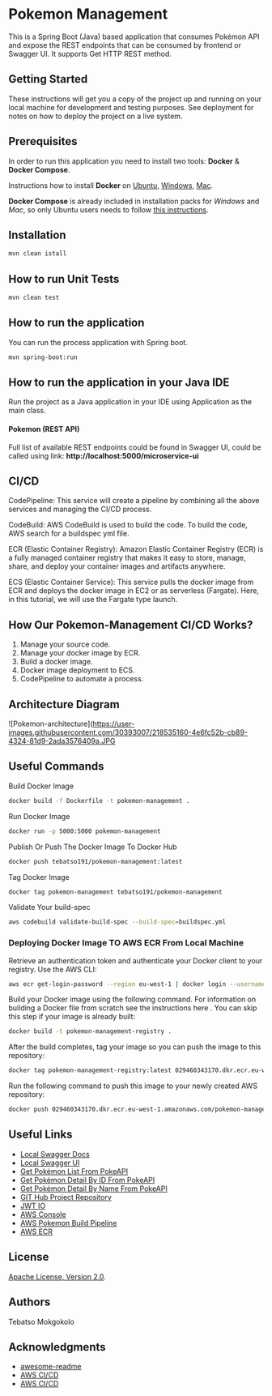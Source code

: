 # Pokemon Management
This is a Spring Boot (Java) based application that consumes Pokémon API and expose the REST endpoints that can be consumed by frontend or Swagger UI. It supports Get HTTP REST method.

## Getting Started
These instructions will get you a copy of the project up and running on your local machine for development and testing purposes. See deployment for notes on how to deploy the project on a live system.

## Prerequisites

In order to run this application you need to install two tools: **Docker** & **Docker Compose**.

Instructions how to install **Docker** on [Ubuntu](https://docs.docker.com/install/linux/docker-ce/ubuntu/), [Windows](https://docs.docker.com/docker-for-windows/install/), [Mac](https://docs.docker.com/docker-for-mac/install/).

**Docker Compose** is already included in installation packs for *Windows* and *Mac*, so only Ubuntu users needs to follow [this instructions](https://docs.docker.com/compose/install/).

## Installation
```cmd
mvn clean istall
```

## How to run Unit Tests
```bash
mvn clean test
```

## How to run the application
You can run the process application with Spring boot.
```bash
mvn spring-boot:run
```

## How to run the application in your Java IDE
Run the project as a Java application in your IDE using Application as the main class.

#### Pokemon (REST API)
Full list of available REST endpoints could be found in Swagger UI, could be called using link: **http://localhost:5000/microservice-ui**

## CI/CD

CodePipeline: This service will create a pipeline by combining all the above services and managing the CI/CD process.

CodeBuild: AWS CodeBuild is used to build the code. To build the code, AWS search for a buildspec yml file.

ECR (Elastic Container Registry): Amazon Elastic Container Registry (ECR) is a fully managed container registry that makes it easy to store, manage, share, and deploy your container images and artifacts anywhere.

ECS (Elastic Container Service): This service pulls the docker image from ECR and deploys the docker image in EC2 or as serverless (Fargate). Here, in this tutorial, we will use the Fargate type launch.

## How Our Pokemon-Management CI/CD Works?
1. Manage your source code.
2. Manage your docker image by ECR.
3. Build a docker image.
4. Docker image deployment to ECS.
5. CodePipeline to automate a process.

## Architecture Diagram
![Pokemon-architecture](https://user-images.githubusercontent.com/30393007/218535160-4e6fc52b-cb89-4324-81d9-2ada3576409a.JPG

## Useful Commands
Build Docker Image
```bash
docker build -f Dockerfile -t pokemon-management .
```

Run Docker Image
```bash
docker run -p 5000:5000 pokemon-management
```

Publish Or Push The Docker Image To Docker Hub
```bash
docker push tebatso191/pokemon-management:latest
```
Tag Docker Image
```bash
docker tag pokemon-management tebatso191/pokemon-management
```
Validate Your build-spec
```bash
aws codebuild validate-build-spec --build-spec=buildspec.yml

```
### Deploying Docker Image TO AWS ECR From Local Machine

Retrieve an authentication token and authenticate your Docker client to your registry. Use the AWS CLI:
```bash
aws ecr get-login-password --region eu-west-1 | docker login --username AWS --password-stdin 029460343170.dkr.ecr.eu-west-1.amazonaws.com
```

Build your Docker image using the following command. For information on building a Docker file from scratch see the instructions here . You can skip this step if your image is already built:
```bash
docker build -t pokemon-management-registry .
```

After the build completes, tag your image so you can push the image to this repository:
```bash
docker tag pokemon-management-registry:latest 029460343170.dkr.ecr.eu-west-1.amazonaws.com/pokemon-management-registry:latest
```

Run the following command to push this image to your newly created AWS repository:
```bash
docker push 029460343170.dkr.ecr.eu-west-1.amazonaws.com/pokemon-management-registry:latest
```

## Useful Links

* [Local Swagger Docs](http://localhost:5000/microservice-docs)
* [Local Swagger UI](http://localhost:5000/swagger-ui/)
* [Get Pokémon List From PokeAPI](https://pokeapi.co/api/v2/pokemon-species/)
* [Get Pokémon Detail By ID From PokeAPI](https://pokeapi.co/api/v2/pokemon-species/1)
* [Get Pokémon Detail By Name From PokeAPI](https://pokeapi.co/api/v2/pokemon-species/)
* [GIT Hub Project Repository](https://github.com/tebatso191/pokemon-management)
* [JWT IO](https://jwt.io/)
* [AWS Console](https://eu-west-1.console.aws.amazon.com/console/home?region=eu-west-1#)
* [AWS Pokemon Build Pipeline](https://eu-west-1.console.aws.amazon.com/codesuite/codepipeline/pipelines/pokemon-management-pipeline/view?region=eu-west-1)
* [AWS ECR](https://eu-west-1.console.aws.amazon.com/ecr/repositories/private/029460343170/pokemon-management-registry?region=eu-west-1)

## License
[Apache License, Version 2.0](http://www.apache.org/licenses/LICENSE-2.0).

## Authors
Tebatso Mokgokolo 

## Acknowledgments

* [awesome-readme](https://github.com/matiassingers/awesome-readme)
* [AWS CI/CD](https://medium.com/thelorry-product-tech-data/end-to-end-cd-pipeline-amazon-ecs-deployment-using-aws-codepipeline-332b19ca2a9)
* [AWS CI/CD](https://priyank-agarwal.medium.com/deploy-spring-boot-docker-app-through-aws-complete-ci-cd-process-codepipeline-codebuild-ecr-4fe489eab74d)
